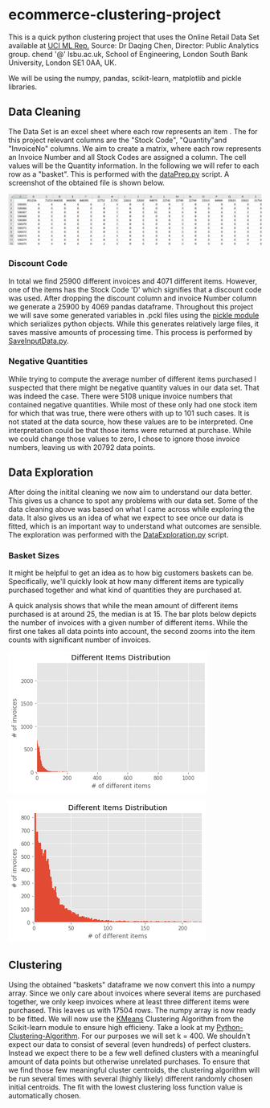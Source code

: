 # ecommerce-clustering-project
This is a quick python clustering project that uses the Online Retail Data Set available at [UCI ML Rep.](https://archive.ics.uci.edu/ml/datasets/online+retail#)
Source:  Dr Daqing Chen, Director: Public Analytics group. chend '@' lsbu.ac.uk, School of Engineering, London South Bank University, London SE1 0AA, UK.

We will be using the numpy, pandas, scikit-learn, matplotlib and pickle libraries. 

## Data Cleaning

The Data Set is an excel sheet where each row represents an item . The for this project relevant columns are the "Stock Code", "Quantity"and "InvoiceNo" columns. We aim to create a matrix, where each row represents an Invoice Number and all Stock Codes are assigned a column. The cell values will be the Quantity information. In the following we will refer to each row as a "basket". This is performed with the [dataPrep.py](https://github.com/gmoharram/ecommerce-clustering-project/blob/main/dataPrep.py) script. A screenshot of the obtained file is shown below. 

![baskets](https://github.com/gmoharram/ecommerce-clustering-project/blob/main/2021-01-07.png  "Obtained 'baskets' File")


### Discount Code

In total we find 25900 different invoices and 4071 different items. However, one of the items has the Stock Code 'D' which signifies that a discount code was used. After dropping the discount column and invoice Number column we generate a 25900 by 4069 pandas dataframe. Throughout this project we will save some generated variables in .pckl files using the [pickle module](https://docs.python.org/3/library/pickle.html) which serializes python objects. While this generates relatively large files, it saves massive amounts of processing time. This process is performed by [SaveInputData.py](https://github.com/gmoharram/ecommerce-clustering-project/blob/main/SaveInputData.py).

### Negative Quantities

While trying to compute the average number of different items purchased I suspected that there might be negative quantity values in our data set. That was indeed the case. There were 5108 unique invoice numbers that contained negative quantities. While most of these only had one stock item for which that was true, there were others with up to 101 such cases. It is not stated at the data source, how these values are to be interpreted. One interpretation could be that those items were returned at purchase. While we could change those values to zero, I chose to ignore those invoice numbers, leaving us with 20792 data points. 

## Data Exploration

After doing the initital cleaning we now aim to understand our data better. This gives us a chance to spot any problems with our data set. Some of the data cleaning above was based on what I came across while exploring the data. It also gives us an idea of what we expect to see once our data is fitted, which is an important way to understand what outcomes are sensible. The exploration was performed with the [DataExploration.py](https://github.com/gmoharram/ecommerce-clustering-project/blob/main/DataExploration.py) script.

### Basket Sizes

It might be helpful to get an idea as to how big customers baskets can be. Specifically, we'll quickly look at how many different items are typically purchased together and what kind of quantities they are purchased at. 

A quick analysis shows that while the mean amount of different items purchased is at around 25, the median is at 15. The bar plots below depicts the number of invoices with a given number of different items. While the first one takes all data points into account, the second zooms into the item counts with significant number of invoices. 


![Bar1](https://github.com/gmoharram/ecommerce-clustering-project/blob/main/DifferentDistribution.png "All Data Bar Plot")


![Bar2](https://github.com/gmoharram/ecommerce-clustering-project/blob/main/DifferentDistributionMiddle.png "Selected Data Bar Plot")


## Clustering 

Using the obtained "baskets" dataframe we now convert this into a numpy array. Since we only care about invoices where several items are purchased together, we only keep invoices where at least three different items were purchased. This leaves us with 17504 rows. The numpy array is now ready to be fitted. We will now use the [KMeans](https://scikit-learn.org/stable/modules/generated/sklearn.cluster.KMeans.html#sklearn.cluster.KMeans) Clustering Algorithm from the Scikit-learn module to ensure high efficieny. Take a look at my [Python-Clustering-Algorithm](https://github.com/gmoharram/Python-Clustering-Algorithm). For our purposes we will set k = 400. We shouldn't expect our data to consist of several (even hundreds) of perfect clusters. Instead we expect there to be a few well defined clusters with a meaningful amount of data points but otherwise unrelated purchases. To ensure that we find those few meaningful cluster centroids, the clustering algorithm will be run several times with several (highly likely) different randomly chosen initial centroids. The fit with the lowest clustering loss function value is automatically chosen. 


